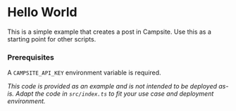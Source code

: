 # Hello World

This is a simple example that creates a post in Campsite. Use this as a starting point for other scripts.

### Prerequisites

A `CAMPSITE_API_KEY` environment variable is required.

_This code is provided as an example and is not intended to be deployed as-is. Adapt the code in `src/index.ts` to fit your use case and deployment environment._
